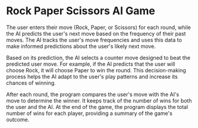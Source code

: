 # Rock Paper Scissors AI Game

The user enters their move (Rock, Paper, or Scissors) for each round, while the AI predicts the user's next move based on the frequency of their past moves. 
The AI tracks the user's move frequencies and uses this data to make informed predictions about the user's likely next move.

Based on its prediction, the AI selects a counter move designed to beat the predicted user move. For example, if the AI predicts that the user will choose Rock, it will choose Paper to win the round. 
This decision-making process helps the AI adapt to the user's play patterns and increase its chances of winning.

After each round, the program compares the user's move with the AI's move to determine the winner. 
It keeps track of the number of wins for both the user and the AI. At the end of the game, the program displays the total number of wins for each player, providing a summary of the game's outcome.
